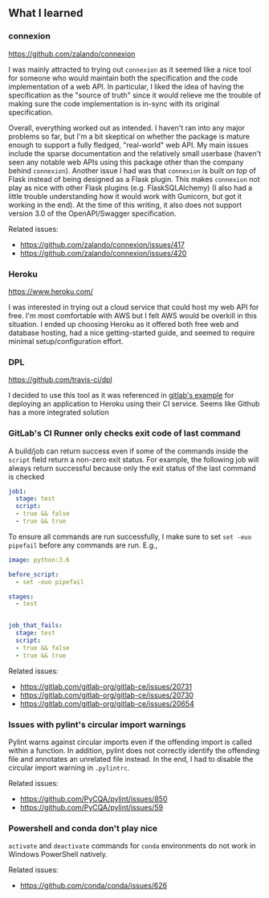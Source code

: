 ## What I learned

### connexion
https://github.com/zalando/connexion

I was mainly attracted to trying out `connexion` as it seemed like a nice tool for someone who would maintain both the specification and the code implementation of a web API. In particular, I liked the idea of having the specification as the "source of truth" since it would relieve me the trouble of making sure the code implementation is in-sync with its original specification.

Overall, everything worked out as intended. I haven't ran into any major problems so far, but I'm a bit skeptical on whether the package is mature enough to support a fully fledged, "real-world" web API. My main issues include the sparse documentation and the relatively small userbase (haven't seen any notable web APIs using this package other than the company behind `connexion`). Another issue I had was that `connexion` is built *on top* of Flask instead of being designed as a Flask plugin. This makes `connexion` not play as nice with other Flask plugins (e.g. FlaskSQLAlchemy) (I also had a little trouble understanding how it would work with Gunicorn, but got it working in the end). At the time of this writing, it also does not support version 3.0 of the OpenAPI/Swagger specification.


Related issues:
- https://github.com/zalando/connexion/issues/417
- https://github.com/zalando/connexion/issues/420


### Heroku
https://www.heroku.com/

I was interested in trying out a cloud service that could host my web API for free. I'm most comfortable with AWS but I felt AWS would be overkill in this situation. I ended up choosing Heroku as it offered both free web and database hosting, had a nice getting-started guide, and seemed to require minimal setup/configuration effort.


### DPL
https://github.com/travis-ci/dpl

I decided to use this tool as it was referenced in [gitlab's example](https://docs.gitlab.com/ce/ci/examples/test-and-deploy-python-application-to-heroku.html) for deploying an application to Heroku using their CI service. Seems like Github has a more integrated solution


### GitLab's CI Runner only checks exit code of last command
A build/job can return success even if some of the commands inside the `script` field return a non-zero exit status. For example, the following job will always return successful because only the exit status of the last command is checked
```yaml
job1:
  stage: test
  script:
  - true && false
  - true && true
```

To ensure all commands are run successfully, I make sure to set `set -euo pipefail` before any commands are run. E.g.,
```yaml
image: python:3.6

before_script:
  - set -euo pipefail

stages:
  - test


job_that_fails:
  stage: test
  script:
  - true && false
  - true && true
```

Related issues:
- https://gitlab.com/gitlab-org/gitlab-ce/issues/20731
- https://gitlab.com/gitlab-org/gitlab-ce/issues/20730
- https://gitlab.com/gitlab-org/gitlab-ce/issues/20654


### Issues with pylint's circular import warnings
Pylint warns against circular imports even if the offending import is called within a function. In addition, pylint does not correctly identify the offending file and annotates an unrelated file instead. In the end, I had to disable the circular import warning in `.pylintrc`.

Related issues:
- https://github.com/PyCQA/pylint/issues/850
- https://github.com/PyCQA/pylint/issues/59


### Powershell and conda don't play nice
`activate` and `deactivate` commands for `conda` environments do not work in Windows PowerShell natively.

Related issues:
- https://github.com/conda/conda/issues/626
